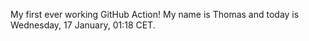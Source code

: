 My first ever working GitHub Action!
My name is Thomas and today is Wednesday, 17 January, 01:18 CET. 
